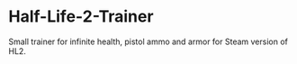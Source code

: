 # Half-Life-2-Trainer

Small trainer for infinite health, pistol ammo and armor for Steam version of HL2.
